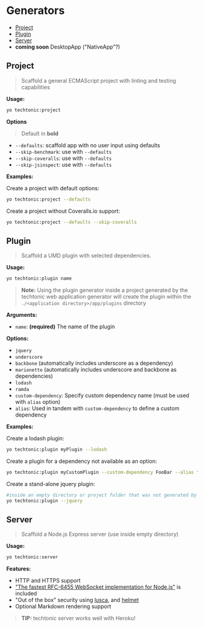 Generators
==========
- [Project](#project)
- [Plugin](#plugin)
- [Server](#server)
- **coming soon** DesktopApp ("NativeApp"?)

Project
-------
> Scaffold a general ECMAScript project with linting and testing capabilities

**Usage:**
```sh
yo techtonic:project
```

**Options**
> Default in **bold**

- `--defaults`: scaffold app with no user input using defaults
- `--skip-benchmark`: use with `--defaults`
- `--skip-coveralls`: use with `--defaults`
- `--skip-jsinspect`: use with `--defaults`

**Examples:**

Create a project with default options:
```sh
yo techtonic:project --defaults
```

Create a project without Coveralls.io support:
```sh
yo techtonic:project --defaults --skip-coveralls
```

Plugin
------
> Scaffold a UMD plugin with selected dependencies.

**Usage:**
```sh
yo techtonic:plugin name
```
> **Note:** Using the plugin generator inside a project generated by the techtonic web application generator will create the plugin within the `./<application directory>/app/plugins` directory

**Arguments:**
- `name`: **(required)** The name of the plugin

**Options:**
- `jquery`
- `underscore`
- `backbone` (automatically includes underscore as a dependency)
- `marionette` (automatically includes underscore and backbone as dependencies)
- `lodash`
- `ramda`
- `custom-dependency`: Specify custom dependency name (must be used with `alias` option)
- `alias`: Used in tandem with `custom-dependency` to define a custom dependency

**Examples:**

Create a lodash plugin:
```sh
yo techtonic:plugin myPlugin --lodash
```
Create a plugin for a dependency not available as an option:
```sh
yo techtonic:plugin myCustomPlugin --custom-dependency FooBar --alias foo
```
Create a stand-alone jquery plugin:
```sh
#inside an empty directory or project folder that was not generated by techtonic
yo techtonic:plugin --jquery
```

Server
------
> Scaffold a Node.js Express server (use inside empty directory)

**Usage:**
```sh
yo techtonic:server
```

**Features:**
- HTTP and HTTPS support
- ["The fastest RFC-6455 WebSocket implementation for Node.js"](https://github.com/websockets/ws) is included
- "Out of the box" security using [lusca](https://github.com/krakenjs/lusca), and [helmet](https://github.com/helmetjs/helmet)
- Optional Markdown rendering support

> **TIP:** techtonic server works well with Heroku!
